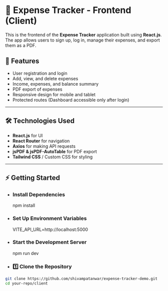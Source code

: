 # 🚀 Expense Tracker - Frontend (Client)

This is the frontend of the **Expense Tracker** application built using **React.js**. The app allows users to sign up, log in, manage their expenses, and export them as a PDF.

## 📌 Features
- User registration and login
- Add, view, and delete expenses
- Income, expenses, and balance summary
- PDF export of expenses
- Responsive design for mobile and tablet
- Protected routes (Dashboard accessible only after login)

---

## 🛠️ Technologies Used
- **React.js** for UI
- **React Router** for navigation
- **Axios** for making API requests
- **jsPDF & jsPDF-AutoTable** for PDF export
- **Tailwind CSS** / Custom CSS for styling

---

## ⚡ Getting Started

- ### Install Dependencies
    npm install

- ### Set Up Environment Variables
    VITE_API_URL=http://localhost:5000

- ### Start the Development Server
    npm run dev

- ### 1️⃣ Clone the Repository

```bash
git clone https://github.com/shivampatanwar/expense-tracker-demo.git
cd your-repo/client
